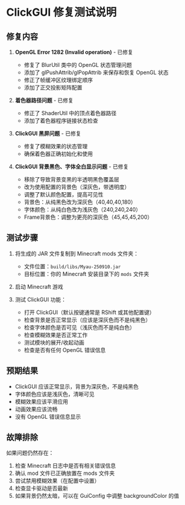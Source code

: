 # ClickGUI 修复测试说明

## 修复内容
1. **OpenGL Error 1282 (Invalid operation)** - 已修复
   - 修复了 BlurUtil 类中的 OpenGL 状态管理问题
   - 添加了 glPushAttrib/glPopAttrib 来保存和恢复 OpenGL 状态
   - 修正了帧缓冲区纹理绑定顺序
   - 添加了正交投影矩阵配置

2. **着色器路径问题** - 已修复
   - 修正了 ShaderUtil 中的顶点着色器路径
   - 添加了着色器程序链接状态检查

3. **ClickGUI 黑屏问题** - 已修复
   - 修复了模糊效果的状态管理
   - 确保着色器正确初始化和使用

4. **ClickGUI 背景黑色、字体全白显示问题** - 已修复
   - 移除了导致背景变黑的半透明黑色覆盖层
   - 改为使用配置的背景色（深灰色，带透明度）
   - 调整了默认颜色配置，提高可见性
   - 背景色：从纯黑色改为深灰色（40,40,40,180）
   - 字体颜色：从纯白色改为浅灰色（240,240,240）
   - Frame背景色：调整为更亮的深灰色（45,45,45,200）

## 测试步骤
1. 将生成的 JAR 文件复制到 Minecraft mods 文件夹：
   - 文件位置：`build/libs/Myau-250910.jar`
   - 目标位置：你的 Minecraft 安装目录下的 `mods` 文件夹

2. 启动 Minecraft 游戏

3. 测试 ClickGUI 功能：
   - 打开 ClickGUI（默认按键通常是 RShift 或其他配置键）
   - 检查背景是否正常显示（应该是深灰色而不是纯黑色）
   - 检查字体颜色是否可见（浅灰色而不是纯白色）
   - 检查模糊效果是否正常工作
   - 测试模块的展开/收起动画
   - 检查是否有任何 OpenGL 错误信息

## 预期结果
- ClickGUI 应该正常显示，背景为深灰色，不是纯黑色
- 字体颜色应该是浅灰色，清晰可见
- 模糊效果应该平滑应用
- 动画效果应该流畅
- 没有 OpenGL 错误信息显示

## 故障排除
如果问题仍然存在：
1. 检查 Minecraft 日志中是否有相关错误信息
2. 确认 mod 文件已正确放置在 mods 文件夹
3. 尝试禁用模糊效果（在配置中设置）
4. 检查显卡驱动是否最新
5. 如果背景仍然太暗，可以在 GuiConfig 中调整 backgroundColor 的值